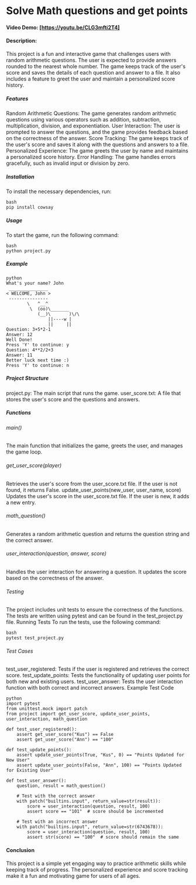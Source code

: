 # Solve Math questions and get points
#### Video Demo:  [https://youtu.be/CLG3mfti2T4]
#### Description:
This project is a fun and interactive game that challenges users with random arithmetic questions. The user is expected to provide answers rounded to the nearest whole number. The game keeps track of the user's score and saves the details of each question and answer to a file. It also includes a feature to greet the user and maintain a personalized score history.
##### Features
Random Arithmetic Questions: The game generates random arithmetic questions using various operators such as addition, subtraction, multiplication, division, and exponentiation.
User Interaction: The user is prompted to answer the questions, and the game provides feedback based on the correctness of the answer.
Score Tracking: The game keeps track of the user's score and saves it along with the questions and answers to a file.
Personalized Experience: The game greets the user by name and maintains a personalized score history.
Error Handling: The game handles errors gracefully, such as invalid input or division by zero.
##### Installation
To install the necessary dependencies, run:
```
bash
pip install cowsay
```
##### Usage
To start the game, run the following command:
```
bash
python project.py
```

##### Example
```
python
What's your name? John
 _______________
< WELCOME, John >
 ---------------
        \   ^__^
         \  (oo)\_______
            (__)\       )\/\
                ||----w |
                ||     ||
Question: 3+5*2-1
Answer: 12
Well Done!
Press 'Y' to continue: y
Question: 4**2/2+3
Answer: 11
Better luck next time :)
Press 'Y' to continue: n
```
##### Project Structure
project.py: The main script that runs the game.
user_score.txt: A file that stores the user's score and the questions and answers.
##### Functions
###### main()
The main function that initializes the game, greets the user, and manages the game loop.
###### get_user_score(player)
Retrieves the user's score from the user_score.txt file. If the user is not found, it returns False.
update_user_points(new_user, user_name, score)
Updates the user's score in the user_score.txt file. If the user is new, it adds a new entry.
###### math_question()
Generates a random arithmetic question and returns the question string and the correct answer.
###### user_interaction(question, answer, score)
Handles the user interaction for answering a question. It updates the score based on the correctness of the answer.
###### Testing
The project includes unit tests to ensure the correctness of the functions. The tests are written using pytest and can be found in the test_project.py file.
Running Tests
To run the tests, use the following command:
```
bash
pytest test_project.py
```

###### Test Cases
test_user_registered: Tests if the user is registered and retrieves the correct score.
test_update_points: Tests the functionality of updating user points for both new and existing users.
test_user_answer: Tests the user interaction function with both correct and incorrect answers.
Example Test Code
```
python
import pytest
from unittest.mock import patch
from project import get_user_score, update_user_points, user_interaction, math_question

def test_user_registered():
    assert get_user_score("Kus") == False
    assert get_user_score("Ann") == "100"

def test_update_points():
    assert update_user_points(True, "Kus", 0) == "Points Updated for New User"
    assert update_user_points(False, "Ann", 100) == "Points Updated for Existing User"

def test_user_answer():
    question, result = math_question()

    # Test with the correct answer
    with patch("builtins.input", return_value=str(result)):
        score = user_interaction(question, result, 100)
        assert score == "101"  # score should be incremented

    # Test with an incorrect answer
    with patch("builtins.input", return_value=str(6743678)):
        score = user_interaction(question, result, 100)
        assert str(score) == "100"  # score should remain the same
```
#### Conclusion
This project is a simple yet engaging way to practice arithmetic skills while keeping track of progress. The personalized experience and score tracking make it a fun and motivating game for users of all ages.
